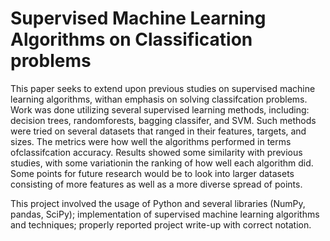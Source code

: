 # Supervised Machine Learning Algorithms on Classification problems

This paper seeks to extend upon previous studies on supervised machine learning algorithms, withan emphasis on solving classifcation problems. Work was done utilizing several supervised learning methods, including: decision trees, randomforests, bagging classifer, and SVM. Such methods were tried on several datasets that ranged in their features, targets, and sizes. The metrics were how well the algorithms performed in terms ofclassifcation accuracy. Results showed some similarity with previous studies, with some variationin the ranking of how well each algorithm did. Some points for future research would be to look into larger datasets consisting of more features as well as a more diverse spread of points.

This project involved the usage of Python and several libraries (NumPy, pandas, SciPy); implementation of supervised machine learning algorithms and techniques; properly reported project write-up with correct notation.


